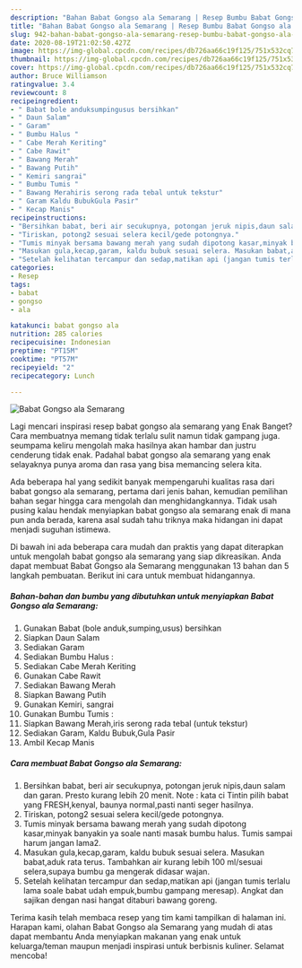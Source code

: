```yaml
---
description: "Bahan Babat Gongso ala Semarang | Resep Bumbu Babat Gongso ala Semarang Yang Bikin Ngiler"
title: "Bahan Babat Gongso ala Semarang | Resep Bumbu Babat Gongso ala Semarang Yang Bikin Ngiler"
slug: 942-bahan-babat-gongso-ala-semarang-resep-bumbu-babat-gongso-ala-semarang-yang-bikin-ngiler
date: 2020-08-19T21:02:50.427Z
image: https://img-global.cpcdn.com/recipes/db726aa66c19f125/751x532cq70/babat-gongso-ala-semarang-foto-resep-utama.jpg
thumbnail: https://img-global.cpcdn.com/recipes/db726aa66c19f125/751x532cq70/babat-gongso-ala-semarang-foto-resep-utama.jpg
cover: https://img-global.cpcdn.com/recipes/db726aa66c19f125/751x532cq70/babat-gongso-ala-semarang-foto-resep-utama.jpg
author: Bruce Williamson
ratingvalue: 3.4
reviewcount: 8
recipeingredient:
- " Babat bole anduksumpingusus bersihkan"
- " Daun Salam"
- " Garam"
- " Bumbu Halus "
- " Cabe Merah Keriting"
- " Cabe Rawit"
- " Bawang Merah"
- " Bawang Putih"
- " Kemiri sangrai"
- " Bumbu Tumis "
- " Bawang Merahiris serong rada tebal untuk tekstur"
- " Garam Kaldu BubukGula Pasir"
- " Kecap Manis"
recipeinstructions:
- "Bersihkan babat, beri air secukupnya, potongan jeruk nipis,daun salam dan garan. Presto kurang lebih 20 menit. Note : kata ci Tintin pilih babat yang FRESH,kenyal, baunya normal,pasti nanti seger hasilnya."
- "Tiriskan, potong2 sesuai selera kecil/gede potongnya."
- "Tumis minyak bersama bawang merah yang sudah dipotong kasar,minyak banyakin ya soale nanti masak bumbu halus. Tumis sampai harum jangan lama2."
- "Masukan gula,kecap,garam, kaldu bubuk sesuai selera. Masukan babat,aduk rata terus. Tambahkan air kurang lebih 100 ml/sesuai selera,supaya bumbu ga mengerak didasar wajan."
- "Setelah kelihatan tercampur dan sedap,matikan api (jangan tumis terlalu lama soale babat udah empuk,bumbu gampang meresap). Angkat dan sajikan dengan nasi hangat ditaburi bawang goreng."
categories:
- Resep
tags:
- babat
- gongso
- ala

katakunci: babat gongso ala 
nutrition: 285 calories
recipecuisine: Indonesian
preptime: "PT15M"
cooktime: "PT57M"
recipeyield: "2"
recipecategory: Lunch

---
```



![Babat Gongso ala Semarang](https://img-global.cpcdn.com/recipes/db726aa66c19f125/751x532cq70/babat-gongso-ala-semarang-foto-resep-utama.jpg)

Lagi mencari inspirasi resep babat gongso ala semarang yang Enak Banget? Cara membuatnya memang tidak terlalu sulit namun tidak gampang juga. seumpama keliru mengolah maka hasilnya akan hambar dan justru cenderung tidak enak. Padahal babat gongso ala semarang yang enak selayaknya punya aroma dan rasa yang bisa memancing selera kita.



Ada beberapa hal yang sedikit banyak mempengaruhi kualitas rasa dari babat gongso ala semarang, pertama dari jenis bahan, kemudian pemilihan bahan segar hingga cara mengolah dan menghidangkannya. Tidak usah pusing kalau hendak menyiapkan babat gongso ala semarang enak di mana pun anda berada, karena asal sudah tahu triknya maka hidangan ini dapat menjadi suguhan istimewa.


Di bawah ini ada beberapa cara mudah dan praktis yang dapat diterapkan untuk mengolah babat gongso ala semarang yang siap dikreasikan. Anda dapat membuat Babat Gongso ala Semarang menggunakan 13 bahan dan 5 langkah pembuatan. Berikut ini cara untuk membuat hidangannya.

<!--inarticleads1-->

##### Bahan-bahan dan bumbu yang dibutuhkan untuk menyiapkan Babat Gongso ala Semarang:

1. Gunakan  Babat (bole anduk,sumping,usus) bersihkan
1. Siapkan  Daun Salam
1. Sediakan  Garam
1. Sediakan  Bumbu Halus :
1. Sediakan  Cabe Merah Keriting
1. Gunakan  Cabe Rawit
1. Sediakan  Bawang Merah
1. Siapkan  Bawang Putih
1. Gunakan  Kemiri, sangrai
1. Gunakan  Bumbu Tumis :
1. Siapkan  Bawang Merah,iris serong rada tebal (untuk tekstur)
1. Sediakan  Garam, Kaldu Bubuk,Gula Pasir
1. Ambil  Kecap Manis




<!--inarticleads2-->

##### Cara membuat Babat Gongso ala Semarang:

1. Bersihkan babat, beri air secukupnya, potongan jeruk nipis,daun salam dan garan. Presto kurang lebih 20 menit. Note : kata ci Tintin pilih babat yang FRESH,kenyal, baunya normal,pasti nanti seger hasilnya.
1. Tiriskan, potong2 sesuai selera kecil/gede potongnya.
1. Tumis minyak bersama bawang merah yang sudah dipotong kasar,minyak banyakin ya soale nanti masak bumbu halus. Tumis sampai harum jangan lama2.
1. Masukan gula,kecap,garam, kaldu bubuk sesuai selera. Masukan babat,aduk rata terus. Tambahkan air kurang lebih 100 ml/sesuai selera,supaya bumbu ga mengerak didasar wajan.
1. Setelah kelihatan tercampur dan sedap,matikan api (jangan tumis terlalu lama soale babat udah empuk,bumbu gampang meresap). Angkat dan sajikan dengan nasi hangat ditaburi bawang goreng.




Terima kasih telah membaca resep yang tim kami tampilkan di halaman ini. Harapan kami, olahan Babat Gongso ala Semarang yang mudah di atas dapat membantu Anda menyiapkan makanan yang enak untuk keluarga/teman maupun menjadi inspirasi untuk berbisnis kuliner. Selamat mencoba!
